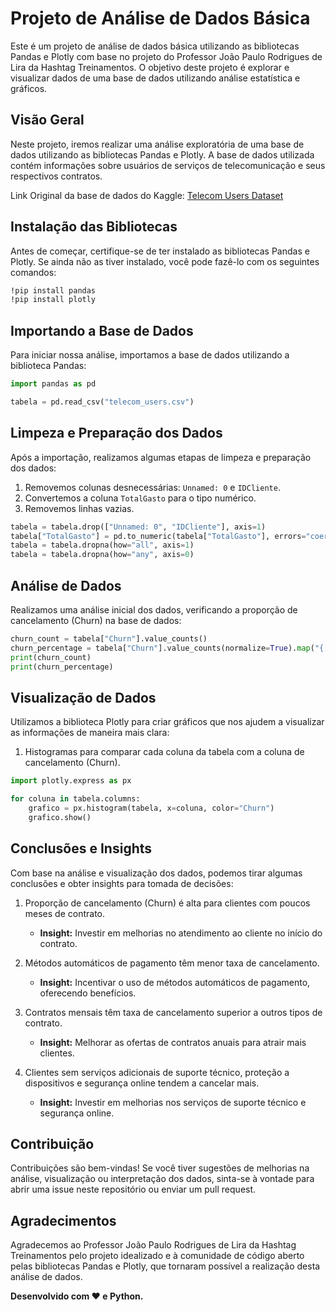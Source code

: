 # Projeto de Análise de Dados Básica

Este é um projeto de análise de dados básica utilizando as bibliotecas Pandas e Plotly com base no projeto do Professor João Paulo Rodrigues de Lira da Hashtag Treinamentos. O objetivo deste projeto é explorar e visualizar dados de uma base de dados utilizando análise estatística e gráficos.

## Visão Geral

Neste projeto, iremos realizar uma análise exploratória de uma base de dados utilizando as bibliotecas Pandas e Plotly. A base de dados utilizada contém informações sobre usuários de serviços de telecomunicação e seus respectivos contratos.

Link Original da base de dados do Kaggle: [Telecom Users Dataset](https://www.kaggle.com/radmirzosimov/telecom-users-dataset)

## Instalação das Bibliotecas

Antes de começar, certifique-se de ter instalado as bibliotecas Pandas e Plotly. Se ainda não as tiver instalado, você pode fazê-lo com os seguintes comandos:

```bash
!pip install pandas
!pip install plotly
```

## Importando a Base de Dados

Para iniciar nossa análise, importamos a base de dados utilizando a biblioteca Pandas:

```python
import pandas as pd

tabela = pd.read_csv("telecom_users.csv")
```

## Limpeza e Preparação dos Dados

Após a importação, realizamos algumas etapas de limpeza e preparação dos dados:

1. Removemos colunas desnecessárias: `Unnamed: 0` e `IDCliente`.
2. Convertemos a coluna `TotalGasto` para o tipo numérico.
3. Removemos linhas vazias.

```python
tabela = tabela.drop(["Unnamed: 0", "IDCliente"], axis=1)
tabela["TotalGasto"] = pd.to_numeric(tabela["TotalGasto"], errors="coerce")
tabela = tabela.dropna(how="all", axis=1)
tabela = tabela.dropna(how="any", axis=0)
```

## Análise de Dados

Realizamos uma análise inicial dos dados, verificando a proporção de cancelamento (Churn) na base de dados:

```python
churn_count = tabela["Churn"].value_counts()
churn_percentage = tabela["Churn"].value_counts(normalize=True).map("{:.1%}".format)
print(churn_count)
print(churn_percentage)
```

## Visualização de Dados

Utilizamos a biblioteca Plotly para criar gráficos que nos ajudem a visualizar as informações de maneira mais clara:

1. Histogramas para comparar cada coluna da tabela com a coluna de cancelamento (Churn).
   
```python
import plotly.express as px

for coluna in tabela.columns:
    grafico = px.histogram(tabela, x=coluna, color="Churn")
    grafico.show()
```

## Conclusões e Insights

Com base na análise e visualização dos dados, podemos tirar algumas conclusões e obter insights para tomada de decisões:

1. Proporção de cancelamento (Churn) é alta para clientes com poucos meses de contrato.
   - **Insight:** Investir em melhorias no atendimento ao cliente no início do contrato.

2. Métodos automáticos de pagamento têm menor taxa de cancelamento.
   - **Insight:** Incentivar o uso de métodos automáticos de pagamento, oferecendo benefícios.

3. Contratos mensais têm taxa de cancelamento superior a outros tipos de contrato.
   - **Insight:** Melhorar as ofertas de contratos anuais para atrair mais clientes.

4. Clientes sem serviços adicionais de suporte técnico, proteção a dispositivos e segurança online tendem a cancelar mais.
   - **Insight:** Investir em melhorias nos serviços de suporte técnico e segurança online.

## Contribuição

Contribuições são bem-vindas! Se você tiver sugestões de melhorias na análise, visualização ou interpretação dos dados, sinta-se à vontade para abrir uma issue neste repositório ou enviar um pull request.

## Agradecimentos

Agradecemos ao Professor João Paulo Rodrigues de Lira da Hashtag Treinamentos pelo projeto idealizado e à comunidade de código aberto pelas bibliotecas Pandas e Plotly, que tornaram possível a realização desta análise de dados. 

**Desenvolvido com ❤️ e Python.**
